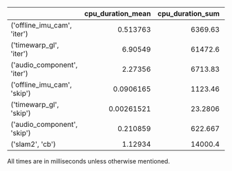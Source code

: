 |                             |   cpu_duration_mean |   cpu_duration_sum |   cpu_duration_std |   count |   wall_duration_mean |   wall_duration_sum |   wall_duration_std |   period_mean |   period_std |
|:----------------------------|--------------------:|-------------------:|-------------------:|--------:|---------------------:|--------------------:|--------------------:|--------------:|-------------:|
| ('offline_imu_cam', 'iter') |          0.513763   |          6369.63   |         1.55392    |   12398 |           0.561599   |           6962.7    |            1.7159   |   4.99969     |     0.779181 |
| ('timewarp_gl', 'iter')     |          6.90549    |         61472.6    |         0.336542   |    8902 |           6.94768    |          61848.2    |            0.353075 |   0.000752532 |   656.55     |
| ('audio_component', 'iter') |          2.27356    |          6713.83   |         0.43322    |    2953 |           2.34291    |           6918.63   |            0.568312 |   0.00610294  |  1140.56     |
| ('offline_imu_cam', 'skip') |          0.0906165  |          1123.46   |         0.0365906  |   12398 |           4.43089    |          54934.2    |            1.55241  |   4.9996      |     2.46625  |
| ('timewarp_gl', 'skip')     |          0.00261521 |            23.2806 |         0.00840592 |    8902 |           0.00452264 |             40.2606 |            0.178635 |   0.000880575 |   656.538    |
| ('audio_component', 'skip') |          0.210859   |           622.667  |         0.0553905  |    2953 |          18.6416     |          55048.7    |            0.90178  |   0.00487987  |  1140.91     |
| ('slam2', 'cb')             |          1.12934    |         14000.4    |         3.5896     |   12397 |           2.00373    |          24840.2    |            6.17427  |   4.9994      |     6.15898  |

All times are in milliseconds unless otherwise mentioned.